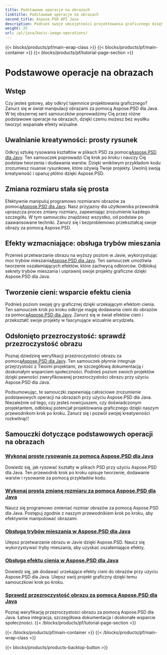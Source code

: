 ```yaml
---
title: Podstawowe operacje na obrazach
linktitle: Podstawowe operacje na obrazach
second_title: Aspose.PSD API Java
description: Podnieś swoje umiejętności projektowania graficznego dzięki samouczkom Aspose.PSD for Java. Naucz się rysować, zmieniać rozmiar, tryby mieszania i weryfikować przezroczystość w przewodniku krok po kroku.
weight: 25
url: /pl/java/basic-image-operations/
---
```


{{< blocks/products/pf/main-wrap-class >}}
{{< blocks/products/pf/main-container >}}
{{< blocks/products/pf/tutorial-page-section >}}

# Podstawowe operacje na obrazach


## Wstęp

Czy jesteś gotowy, aby odkryć tajemnice projektowania graficznego? Zanurz się w świat manipulacji obrazami za pomocą Aspose.PSD dla Java. W tej obszernej serii samouczków poprowadzimy Cię przez różne podstawowe operacje na obrazach, dzięki czemu możesz bez wysiłku tworzyć wspaniałe efekty wizualne.

## Uwalnianie kreatywności: prosty rysunek

 Odkryj sztukę rysowania kształtów w plikach PSD za pomocą[Aspose.PSD dla Javy](./simple-drawing/). Ten samouczek poprowadzi Cię krok po kroku i nauczy Cię podstaw tworzenia i dodawania warstw. Dzięki wnikliwym przykładom kodu zrozumiesz niuanse rysunkowe, które ożywią Twoje projekty. Uwolnij swoją kreatywność i opanuj płótno dzięki Aspose.PSD.

## Zmiana rozmiaru stała się prosta

 Efektywnie manipuluj programowo rozmiarami obrazów za pomocą[Aspose.PSD dla Javy](./simple-resizing/). Nasz przyjazny dla użytkownika przewodnik upraszcza proces zmiany rozmiaru, zapewniając zrozumienie każdego szczegółu. W tym samouczku znajdziesz wszystko, od podstaw po zaawansowane techniki. Zanurz się i bezproblemowo przekształcaj swoje obrazy za pomocą Aspose.PSD.

## Efekty wzmacniające: obsługa trybów mieszania

 Przenieś przetwarzanie obrazu na wyższy poziom w Javie, wykorzystując moc trybów mieszania[Aspose.PSD dla Javy](./support-blend-modes/). Ten samouczek umożliwia tworzenie oszałamiających efektów, które zachwycą odbiorców. Odblokuj sekrety trybów mieszania i usprawnij swoje projekty graficzne dzięki Aspose.PSD dla Java.

## Tworzenie cieni: wsparcie efektu cienia

 Podnieś poziom swojej gry graficznej dzięki urzekającym efektom cienia. Ten samouczek krok po kroku odkryje magię dodawania cieni do obrazów za pomocą[Aspose.PSD dla Javy](./support-shadow-effect/). Zanurz się w świat efektów cieni i przekształć swoje projekty w fascynujące wizualnie arcydzieła.

## Odsłonięto przezroczystość: sprawdź przezroczystość obrazu

 Poznaj dziedzinę weryfikacji przezroczystości obrazu za pomocą[Aspose.PSD dla Javy](./verify-image-transparency/). Ten samouczek płynnie integruje przejrzystość z Twoimi projektami, ze szczegółową dokumentacją i doskonałym wsparciem społeczności. Podnieś poziom swoich projektów dzięki pewności zweryfikowanej przezroczystości obrazu przy użyciu Aspose.PSD dla Java.

Podsumowując, te samouczki zapewniają całościowe zrozumienie podstawowych operacji na obrazach przy użyciu Aspose.PSD dla Java. Niezależnie od tego, czy jesteś nowicjuszem, czy doświadczonym projektantem, odblokuj potencjał projektowania graficznego dzięki naszym przewodnikom krok po kroku. Zanurz się i pozwól swojej kreatywności rozkwitnąć!
## Samouczki dotyczące podstawowych operacji na obrazach
### [Wykonaj proste rysowanie za pomocą Aspose.PSD dla Java](./simple-drawing/)
Dowiedz się, jak rysować kształty w plikach PSD przy użyciu Aspose.PSD dla Java. Ten przewodnik krok po kroku opisuje tworzenie, dodawanie warstw i rysowanie za pomocą przykładów kodu.
### [Wykonaj prostą zmianę rozmiaru za pomocą Aspose.PSD dla Java](./simple-resizing/)
Naucz się programowo zmieniać rozmiar obrazów za pomocą Aspose.PSD dla Java. Postępuj zgodnie z naszym przewodnikiem krok po kroku, aby efektywnie manipulować obrazami.
### [Obsługa trybów mieszania w Aspose.PSD dla Java](./support-blend-modes/)
Ulepsz przetwarzanie obrazu w Javie dzięki Aspose.PSD. Naucz się wykorzystywać tryby mieszania, aby uzyskać oszałamiające efekty.
### [Obsługa efektu cienia w Aspose.PSD dla Java](./support-shadow-effect/)
Dowiedz się, jak dodawać urzekające efekty cieni do obrazów przy użyciu Aspose.PSD dla Java. Ulepsz swój projekt graficzny dzięki temu samouczkowi krok po kroku.
### [Sprawdź przezroczystość obrazu za pomocą Aspose.PSD dla Java](./verify-image-transparency/)
Poznaj weryfikację przezroczystości obrazu za pomocą Aspose.PSD dla Java. Łatwa integracja, szczegółowa dokumentacja i doskonałe wsparcie społeczności.
{{< /blocks/products/pf/tutorial-page-section >}}

{{< /blocks/products/pf/main-container >}}
{{< /blocks/products/pf/main-wrap-class >}}

{{< blocks/products/products-backtop-button >}}
